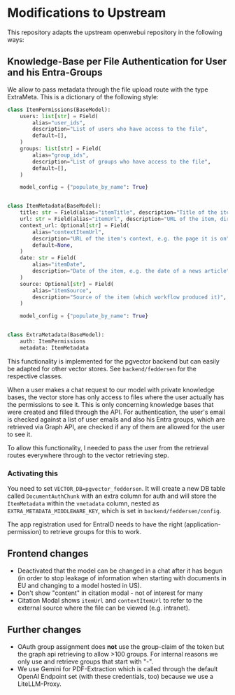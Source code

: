 # Modifications to Upstream

This repository adapts the upstream openwebui repository in the following ways:

## Knowledge-Base per File Authentication for User and his Entra-Groups

We allow to pass metadata through the file upload route with the type ExtraMeta. This is a dictionary
of the following style:

```python
class ItemPermissions(BaseModel):
    users: list[str] = Field(
        alias="user_ids",
        description="List of users who have access to the file",
        default=[],
    )
    groups: list[str] = Field(
        alias="group_ids",
        description="List of groups who have access to the file",
        default=[],
    )

    model_config = {"populate_by_name": True}


class ItemMetadata(BaseModel):
    title: str = Field(alias="itemTitle", description="Title of the item")
    url: str = Field(alias="itemUrl", description="URL of the item, direct link to it")
    context_url: Optional[str] = Field(
        alias="contextItemUrl",
        description="URL of the item's context, e.g. the page it is on",
        default=None,
    )
    date: str = Field(
        alias="itemDate",
        description="Date of the item, e.g. the date of a news article",
    )
    source: Optional[str] = Field(
        alias="itemSource",
        description="Source of the item (which workflow produced it)",
    )

    model_config = {"populate_by_name": True}


class ExtraMetadata(BaseModel):
    auth: ItemPermissions
    metadata: ItemMetadata
```

This functionality is implemented for the pgvector backend but can easily be adapted for other
vector stores. See `backend/feddersen` for the respective classes.

When a user makes a chat request to our model with private knowledge bases, the vector store has
only access to files where the user actually has the permissions to see it. This is only concerning
knowledge bases that were created and filled through the API. 
For authentication, the user's email is checked against a list of user emails and also his Entra 
groups, which are retrieved via Graph API, are checked if any of them are allowed for the user to
see it.

To allow this functionality, I needed to pass the user from the retrieval routes everywhere through
to the vector retrieving step. 

### Activating this

You need to set `VECTOR_DB=pgvector_feddersen`. It will create a new DB table called `DocumentAuthChunk` with an extra column for auth and will store the `ItemMetadata` within the
 `vmetadata` column, nested as `EXTRA_METADATA_MIDDLEWARE_KEY`, which is set in `backend/feddersen/config`. 

The app registration used for EntraID needs to have the right (application-permission) to retrieve
groups for this to work. 

## Frontend changes

- Deactivated that the model can be changed in a chat after it has begun (in order to stop leakage 
of information when starting with documents in EU and changing to a model hosted in US).
- Don't show "content" in citation modal - not of interest for many
- Citation Modal shows `itemUrl` and `contextItemUrl` to refer to the external source where the 
file can be viewed (e.g. intranet).

## Further changes

- OAuth group assignment does **not** use the group-claim of the token but the graph api retrieving to
allow >100 groups. For internal reasons we only use and retrieve groups that start with "-". 
- We use Gemini for PDF-Extraction which is called through the default OpenAI Endpoint set (with 
these credentials, too) because we use a LiteLLM-Proxy. 